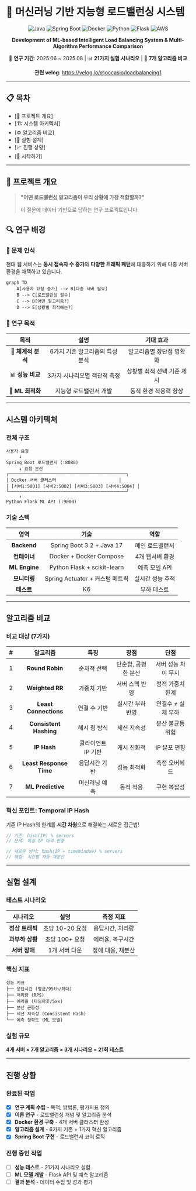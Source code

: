 # 🚀 머신러닝 기반 지능형 로드밸런싱 시스템

<div align="center">

![Java](https://img.shields.io/badge/Java-17-ED8B00?style=for-the-badge&logo=openjdk&logoColor=white)
![Spring Boot](https://img.shields.io/badge/Spring_Boot-3.2-6DB33F?style=for-the-badge&logo=spring-boot&logoColor=white)
![Docker](https://img.shields.io/badge/Docker-2496ED?style=for-the-badge&logo=docker&logoColor=white)
![Python](https://img.shields.io/badge/Python-3776AB?style=for-the-badge&logo=python&logoColor=white)
![Flask](https://img.shields.io/badge/Flask-000000?style=for-the-badge&logo=flask&logoColor=white)
![AWS](https://img.shields.io/badge/AWS-FF9900?style=for-the-badge&logo=amazon-aws&logoColor=white)

**Development of ML-based Intelligent Load Balancing System & Multi-Algorithm Performance Comparison**

🔬 **연구 기간**: 2025.06 ~ 2025.08 | 📊 **21가지 실험 시나리오** | 🤖 **7개 알고리즘 비교**

**관련 velog**: https://velog.io/@occasio/loadbalancing1

</div>

---

## 📋 목차

- [🎯 프로젝트 개요]
- [🏗️ 시스템 아키텍처]
- [⚙️ 알고리즘 비교]
- [🧪 실험 설계]
- [📈 진행 상황]
- [🚀 시작하기]

---

## 🎯 프로젝트 개요

> **"어떤 로드밸런싱 알고리즘이 우리 상황에 가장 적합할까?"**
> 
> 이 질문에 데이터 기반으로 답하는 연구 프로젝트입니다.

## 🔍 연구 배경

### 💭 문제 인식

현대 웹 서비스는 **동시 접속자 수 증가**와 **다양한 트래픽 패턴**에 대응하기 위해 다중 서버 환경을 채택하고 있습니다.

```mermaid
graph TD
    A[사용자 요청 증가] --> B[다중 서버 필요]
    B --> C[로드밸런싱 필수]
    C --> D[어떤 알고리즘?]
    D --> E[상황별 최적해는?]
```

### 🎯 연구 목적

| 목적 | 설명 | 기대 효과 |
|:----:|:----:|:---------:|
| 🔬 **체계적 분석** | 6가지 기존 알고리즘의 특성 분석 | 알고리즘별 장단점 명확화 |
| 📊 **성능 비교** | 3가지 시나리오별 객관적 측정 | 상황별 최적 선택 기준 제시 |
| 🤖 **ML 최적화** | 지능형 로드밸런서 개발 | 동적 환경 적응력 향상 |

---

## 시스템 아키텍처

### 전체 구조

```
사용자 요청
     ↓
Spring Boot 로드밸런서 (:8080)
     ↓ 요청 분산
┌─────────────────────────────────────────────┐
│ Docker 서버 클러스터                        │
│ [서버1:5001] [서버2:5002] [서버3:5003] [서버4:5004] │
└─────────────────────────────────────────────┘
     ↑
Python Flask ML API (:9000)
```

### 기술 스택

| 영역 | 기술 | 역할 |
|:----:|:----:|:----:|
| **Backend** | Spring Boot 3.2 + Java 17 | 메인 로드밸런서 |
| **컨테이너** | Docker + Docker Compose | 4개 웹서버 환경 |
| **ML Engine** | Python Flask + scikit-learn | 예측 모델 API |
| **모니터링** | Spring Actuator + 커스텀 메트릭 | 실시간 성능 추적 |
| **테스트** | K6 | 부하 테스트 |

---

## 알고리즘 비교

### 비교 대상 (7가지)

| # | 알고리즘 | 특징 | 장점 | 단점 |
|:-:|:--------:|:----:|:----:|:----:|
| 1 | **Round Robin** | 순차적 선택 | 단순함, 공평한 분산 | 서버 성능 차이 무시 |
| 2 | **Weighted RR** | 가중치 기반 | 서버 스펙 반영 | 정적 가중치 한계 |
| 3 | **Least Connections** | 연결 수 기반 | 실시간 부하 반영 | 연결수 ≠ 실제 부하 |
| 4 | **Consistent Hashing** | 해시 링 방식 | 세션 지속성 | 분산 불균등 위험 |
| 5 | **IP Hash** | 클라이언트 IP 기반 | 캐시 친화적 | IP 분포 편향 |
| 6 | **Least Response Time** | 응답시간 기반 | 성능 최적화 | 측정 오버헤드 |
| 7 | **ML Predictive** | 머신러닝 예측 | 동적 적응 | 구현 복잡성 |

### 혁신 포인트: Temporal IP Hash

기존 IP Hash의 한계를 **시간 차원**으로 해결하는 새로운 접근법!

```java
// 기존: hash(IP) % servers
// 문제: 특정 IP 대역 편중

// 새로운 방식: hash(IP + timeWindow) % servers  
// 해결: 시간별 자동 재분산
```

---

## 실험 설계

### 테스트 시나리오

| 시나리오 | 설명 | 측정 지표 |
|:--------:|:----:|:---------:|
| **정상 트래픽** | 초당 10-20 요청 | 응답시간, 처리량 |
| **과부하 상황** | 초당 100+ 요청 | 에러율, 복구시간 |
| **서버 장애** | 1개 서버 다운 | 장애 대응, 재분산 |

### 핵심 지표

```
성능 지표
├── 응답시간 (평균/95th/최대)
├── 처리량 (RPS)
├── 에러율 (타임아웃/5xx)
├── 분산 균등성
├── 세션 지속성 (Consistent Hash)
└── 예측 정확도 (ML 모델)
```

### 실험 규모

**4개 서버 × 7개 알고리즘 × 3개 시나리오 = 21회 테스트**

---

## 진행 상황

### 완료된 작업

- [x] **연구 계획 수립** - 목적, 방법론, 평가지표 정의
- [x] **이론 연구** - 로드밸런싱 개념 및 알고리즘 분석
- [x] **Docker 환경 구축** - 4개 서버 클러스터 완성
- [x] **알고리즘 설계** - 6가지 기존 + 1가지 혁신 알고리즘
- [x] **Spring Boot 구현** - 로드밸런서 코어 로직

### 진행 중인 작업

- [ ] **성능 테스트** - 21가지 시나리오 실험
- [ ] **ML 모델 개발** - Flask API 및 예측 알고리즘
- [ ] **결과 분석** - 데이터 수집 및 성과 평가
